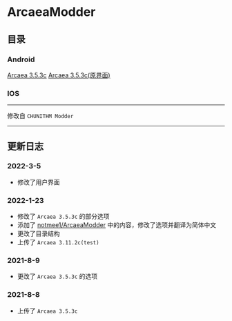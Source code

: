 # ArcaeaModder
## 目录
### Android
[Arcaea 3.5.3c](./android/353c.html) [Arcaea 3.5.3c(原界面)](./android/353c_old.html)

### IOS

---

修改自 `CHUNITHM Modder`

---

## 更新日志

### 2022-3-5
- 修改了用户界面

### 2022-1-23
- 修改了 `Arcaea 3.5.3c` 的部分选项
- 添加了 [notmee1/ArcaeaModder](https://github.com/notmee1/ArcaeaModder) 中的内容，修改了选项并翻译为简体中文
- 更改了目录结构
- 上传了 `Arcaea 3.11.2c(test)`

### 2021-8-9
- 更改了 `Arcaea 3.5.3c` 的选项

### 2021-8-8
- 上传了 `Arcaea 3.5.3c`